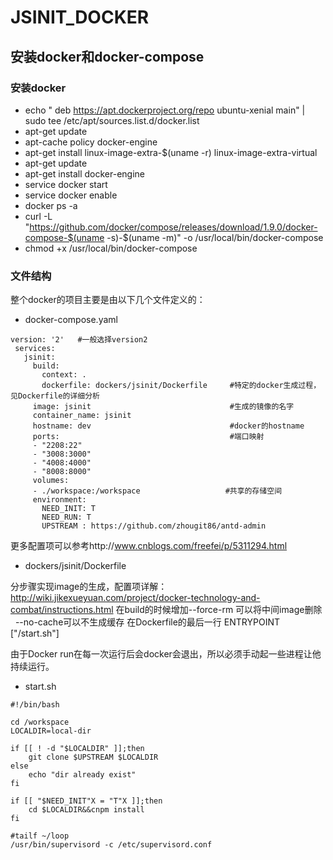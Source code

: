 # JSINIT_DOCKER


## 安装docker和docker-compose

### 安装docker

* echo " deb https://apt.dockerproject.org/repo ubuntu-xenial main" | sudo tee /etc/apt/sources.list.d/docker.list
* apt-get update
* apt-cache policy docker-engine
* apt-get install linux-image-extra-$(uname -r) linux-image-extra-virtual
* apt-get update
* apt-get install docker-engine
* service docker start
* service docker enable
* docker ps -a
* curl -L "https://github.com/docker/compose/releases/download/1.9.0/docker-compose-$(uname -s)-$(uname -m)" -o /usr/local/bin/docker-compose
* chmod +x /usr/local/bin/docker-compose

### 文件结构

整个docker的项目主要是由以下几个文件定义的：
* docker-compose.yaml
```
version: '2'   #一般选择version2
 services:
   jsinit:     
     build:
       context: .
       dockerfile: dockers/jsinit/Dockerfile     #特定的docker生成过程，见Dockerfile的详细分析
     image: jsinit                               #生成的镜像的名字
     container_name: jsinit
     hostname: dev                               #docker的hostname
     ports:                                      #端口映射
     - "2208:22"
     - "3008:3000"
     - "4008:4000"
     - "8008:8000"
     volumes:
     - ./workspace:/workspace                   #共享的存储空间
     environment:
       NEED_INIT: T
       NEED_RUN: T
       UPSTREAM : https://github.com/zhougit86/antd-admin
```
更多配置项可以参考http://www.cnblogs.com/freefei/p/5311294.html

* dockers/jsinit/Dockerfile

分步骤实现image的生成，配置项详解：http://wiki.jikexueyuan.com/project/docker-technology-and-combat/instructions.html
在build的时候增加--force-rm 可以将中间image删除    --no-cache可以不生成缓存
在Dockerfile的最后一行  ENTRYPOINT ["/start.sh"]

由于Docker run在每一次运行后会docker会退出，所以必须手动起一些进程让他持续运行。

* start.sh

```
#!/bin/bash

cd /workspace
LOCALDIR=local-dir

if [[ ! -d "$LOCALDIR" ]];then
    git clone $UPSTREAM $LOCALDIR
else
    echo "dir already exist"
fi

if [[ "$NEED_INIT"X = "T"X ]];then
    cd $LOCALDIR&&cnpm install
fi

#tailf ~/loop
/usr/bin/supervisord -c /etc/supervisord.conf
```

